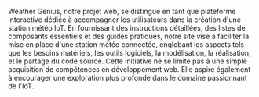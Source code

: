 Weather Genius, notre projet web, se distingue en tant que plateforme interactive dédiée à accompagner les utilisateurs dans la création d'une station météo IoT. En fournissant des instructions détaillées, des listes de composants essentiels et des guides pratiques, notre site vise à faciliter la mise en place d'une station météo connectée, englobant les aspects tels que les besoins matériels, les outils logiciels, la modélisation, la réalisation, et le partage du code source. Cette initiative ne se limite pas à une simple acquisition de compétences en développement web. Elle aspire également à encourager une exploration plus profonde dans le domaine passionnant de l'IoT.
